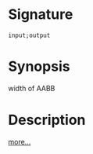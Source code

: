 # Signature
```vikid-signature
input;output
```

# Synopsis
width of AABB

# Description

[more...](https://en.wikipedia.org/wiki/Minimum_bounding_box#Axis-aligned_minimum_bounding_box)